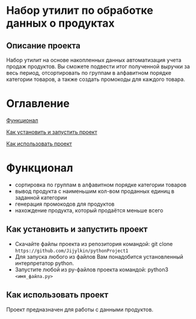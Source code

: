 # Набор утилит по обработке данных о продуктах
## Описание проекта
Набор утилит на основе накопленных данных автоматизация учета продаж продуктов. Вы сможете подвести итог полученной выручки за весь период, отсортировать по группам в алфавитном порядке категории товаров, а также создать промокоды для каждого товара.

# Оглавление
[Функционал](#функционал)

[Как установить и запустить проект](#как-использовать-проект)

[Как использовать проект](#как-использовать-проект)

# Функционал
- сортировка по группам в алфавитном порядке категории товаров
- вывод продукта с наименьшим кол-вом проданных единиц в заданной категории
- генерация промокодов для продуктов
- нахождение продукта, который продаётся меньше всего

##  Как установить и запустить проект
- Скачайте файлы проекта из репозитория командой: git clone `https://github.com/Jijylkin/pythonProject1`
- Для запуска любого из файлов Вам понадобится установленный интерпретатор python.
- Запустите любой из py-файлов проекта командой: python3 `<имя_файла.py>`

## Как использовать проект
 Проект предназначен для работы с данными продуктов.
